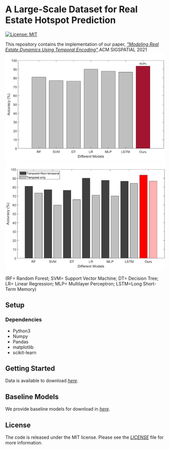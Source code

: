 # A Large-Scale Dataset for Real Estate Hotspot Prediction
[![License: MIT](https://img.shields.io/badge/License-MIT-yellow.svg)](https://github.com/jiang28/Real-Estate-Hotspot-Prediction/blob/master/LICENSE)



This repository contains the implementation of our paper, *["Modeling Real Estate Dynamics Using Temporal Encoding"](https://dl.acm.org/doi/10.1145/3474717.3484254)*.ACM SIGSPATIAL 2021
![Comparing models](/figs/compareModels2.png)
![Comparing models](/figs/compareModels.png)


(RF= Random Forest; SVM= Support Vector Machine; DT= Decision Tree; LR= Linear Regression; MLP= Multilayer Perceptron; LSTM=Long Short-Term Memory)



## Setup
### Dependencies
- Python3
- Numpy
- Pandas
- matplotlib
- scikit-learn

## Getting Started
Data is available to download *[here](https://github.com/jiang28/Real-Estate-Hotspot-Prediction/tree/master/data)*.

## Baseline Models
We provide baseline models for download in *[here](https://github.com/jiang28/Real-Estate-Hotspot-Prediction/tree/master/Baseline%20models)*.

## License
The code is released under the MIT license. Please see the *[LICENSE](https://github.com/jiang28/Real-Estate-Hotspot-Prediction/blob/master/LICENSE)* file for more information.

